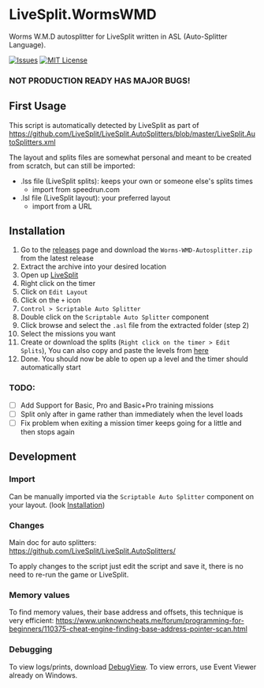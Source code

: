 # LiveSplit.WormsWMD
Worms W.M.D autosplitter for LiveSplit written in ASL (Auto-Splitter Language).

<!-- PROJECT SHIELDS -->
[![Issues][issues-shield]][issues-url]
[![MIT License][license-shield]][license-url]


### NOT PRODUCTION READY HAS MAJOR BUGS!

## First Usage

This script is automatically detected by LiveSplit as part of https://github.com/LiveSplit/LiveSplit.AutoSplitters/blob/master/LiveSplit.AutoSplitters.xml

The layout and splits files are somewhat personal and meant to be created from scratch, but can still be imported:
 - .lss file (LiveSplit splits): keeps your own or someone else's splits times
    - import from speedrun.com
 - .lsl file (LiveSplit layout): your preferred layout
    - import from a URL

## Installation
  1. Go to the [releases](https://github.com/stephanebruckert/LiveSplit.WormsWMD/releases/) page and download the `Worms-WMD-Autosplitter.zip` from the latest release
  2. Extract the archive into your desired location
  3. Open up [LiveSplit](https://livesplit.org/)
  4. Right click on the timer
  5. Click on `Edit Layout`
  6. Click on the `+` icon
  7. `Control > Scriptable Auto Splitter`
  8. Double click on the `Scriptable Auto Splitter` component
  9. Click browse and select the `.asl` file from the extracted folder (step 2)
  10. Select the missions you want
  11. Create or download the splits (`Right click on the timer > Edit Splits`), You can also copy and paste the levels from [here](https://docs.google.com/spreadsheets/d/1wLOU4FbLXlK7e3cd_i5Iwp5cv3UWQyyUSuk-VmZqfHk/edit?usp=sharing)
  12. Done. You should now be able to open up a level and the timer should automatically start

### TODO:
- [ ] Add Support for Basic, Pro and Basic+Pro training missions
- [ ] Split only after in game rather than immediately when the level loads
- [ ] Fix problem when exiting a mission timer keeps going for a little and then stops again

## Development

### Import

Can be manually imported via the `Scriptable Auto Splitter` component on your layout. (look [Installation](#installation))

### Changes

Main doc for auto splitters: https://github.com/LiveSplit/LiveSplit.AutoSplitters/

To apply changes to the script just edit the script and save it, there is no need to re-run the game or LiveSplit.

### Memory values

To find memory values, their base address and offsets, this technique is very efficient: https://www.unknowncheats.me/forum/programming-for-beginners/110375-cheat-engine-finding-base-address-pointer-scan.html

### Debugging

To view logs/prints, download [DebugView](https://learn.microsoft.com/en-us/sysinternals/downloads/debugview).
To view errors, use Event Viewer already on Windows.

[issues-shield]: https://img.shields.io/github/issues/stephanebruckert/LiveSplit.WormsWMD.svg
[issues-url]: https://github.com/stephanebruckert/LiveSplit.WormsWMD/issues
[license-shield]: https://img.shields.io/github/license/stephanebruckert/LiveSplit.WormsWMD
[license-url]: https://github.com/stephanebruckert/LiveSplit.WormsWMD/blob/master/LICENSE
